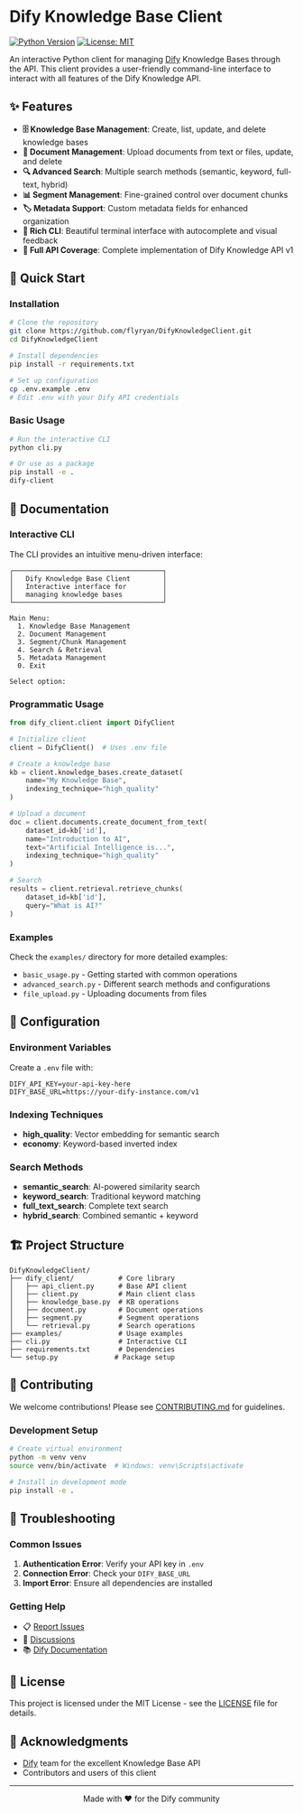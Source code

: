 # Dify Knowledge Base Client

[![Python Version](https://img.shields.io/badge/python-3.7%2B-blue.svg)](https://www.python.org/downloads/)
[![License: MIT](https://img.shields.io/badge/License-MIT-yellow.svg)](https://opensource.org/licenses/MIT)

An interactive Python client for managing [Dify](https://dify.ai/) Knowledge Bases through the API. This client provides a user-friendly command-line interface to interact with all features of the Dify Knowledge API.

## ✨ Features

- **🗄️ Knowledge Base Management**: Create, list, update, and delete knowledge bases
- **📄 Document Management**: Upload documents from text or files, update, and delete
- **🔍 Advanced Search**: Multiple search methods (semantic, keyword, full-text, hybrid)
- **📊 Segment Management**: Fine-grained control over document chunks
- **🏷️ Metadata Support**: Custom metadata fields for enhanced organization
- **🎨 Rich CLI**: Beautiful terminal interface with autocomplete and visual feedback
- **🔌 Full API Coverage**: Complete implementation of Dify Knowledge API v1

## 🚀 Quick Start

### Installation

```bash
# Clone the repository
git clone https://github.com/flyryan/DifyKnowledgeClient.git
cd DifyKnowledgeClient

# Install dependencies
pip install -r requirements.txt

# Set up configuration
cp .env.example .env
# Edit .env with your Dify API credentials
```

### Basic Usage

```bash
# Run the interactive CLI
python cli.py

# Or use as a package
pip install -e .
dify-client
```

## 📖 Documentation

### Interactive CLI

The CLI provides an intuitive menu-driven interface:

```
┌─────────────────────────────────────┐
│   Dify Knowledge Base Client        │
│   Interactive interface for         │
│   managing knowledge bases          │
└─────────────────────────────────────┘

Main Menu:
  1. Knowledge Base Management
  2. Document Management
  3. Segment/Chunk Management
  4. Search & Retrieval
  5. Metadata Management
  0. Exit

Select option:
```

### Programmatic Usage

```python
from dify_client.client import DifyClient

# Initialize client
client = DifyClient()  # Uses .env file

# Create a knowledge base
kb = client.knowledge_bases.create_dataset(
    name="My Knowledge Base",
    indexing_technique="high_quality"
)

# Upload a document
doc = client.documents.create_document_from_text(
    dataset_id=kb['id'],
    name="Introduction to AI",
    text="Artificial Intelligence is...",
    indexing_technique="high_quality"
)

# Search
results = client.retrieval.retrieve_chunks(
    dataset_id=kb['id'],
    query="What is AI?"
)
```

### Examples

Check the `examples/` directory for more detailed examples:
- `basic_usage.py` - Getting started with common operations
- `advanced_search.py` - Different search methods and configurations  
- `file_upload.py` - Uploading documents from files

## 🔧 Configuration

### Environment Variables

Create a `.env` file with:

```env
DIFY_API_KEY=your-api-key-here
DIFY_BASE_URL=https://your-dify-instance.com/v1
```

### Indexing Techniques

- **high_quality**: Vector embedding for semantic search
- **economy**: Keyword-based inverted index

### Search Methods

- **semantic_search**: AI-powered similarity search
- **keyword_search**: Traditional keyword matching
- **full_text_search**: Complete text search
- **hybrid_search**: Combined semantic + keyword

## 🏗️ Project Structure

```
DifyKnowledgeClient/
├── dify_client/           # Core library
│   ├── api_client.py      # Base API client
│   ├── client.py          # Main client class
│   ├── knowledge_base.py  # KB operations
│   ├── document.py        # Document operations
│   ├── segment.py         # Segment operations
│   └── retrieval.py       # Search operations
├── examples/              # Usage examples
├── cli.py                 # Interactive CLI
├── requirements.txt       # Dependencies
└── setup.py              # Package setup
```

## 🤝 Contributing

We welcome contributions! Please see [CONTRIBUTING.md](./CONTRIBUTING.md) for guidelines.

### Development Setup

```bash
# Create virtual environment
python -m venv venv
source venv/bin/activate  # Windows: venv\Scripts\activate

# Install in development mode
pip install -e .
```

## 🐛 Troubleshooting

### Common Issues

1. **Authentication Error**: Verify your API key in `.env`
2. **Connection Error**: Check your `DIFY_BASE_URL` 
3. **Import Error**: Ensure all dependencies are installed

### Getting Help

- 📋 [Report Issues](https://github.com/flyryan/DifyKnowledgeClient/issues)
- 💬 [Discussions](https://github.com/flyryan/DifyKnowledgeClient/discussions)
- 📚 [Dify Documentation](https://docs.dify.ai/)

## 📄 License

This project is licensed under the MIT License - see the [LICENSE](./LICENSE) file for details.

## 🙏 Acknowledgments

- [Dify](https://dify.ai/) team for the excellent Knowledge Base API
- Contributors and users of this client

---

<p align="center">Made with ❤️ for the Dify community</p>